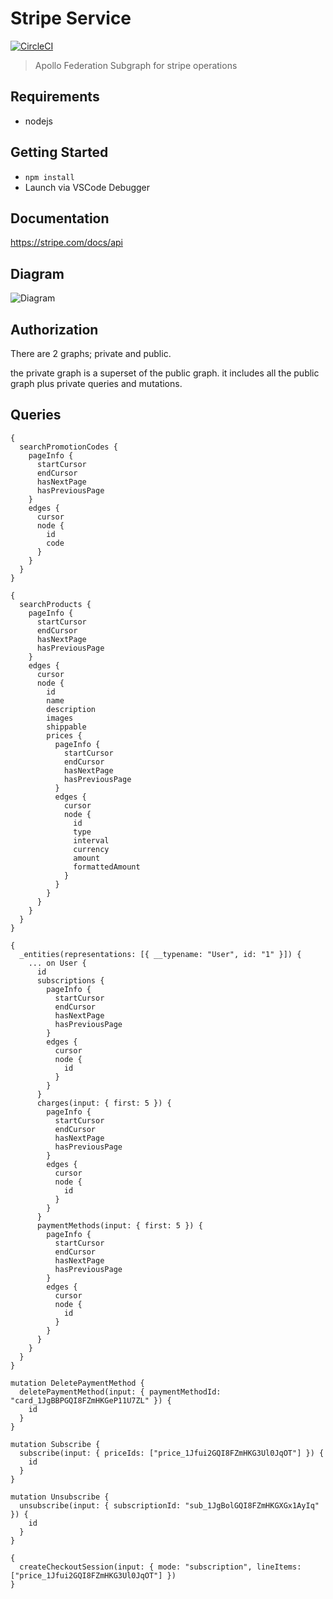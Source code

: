 # Stripe Service

[![CircleCI](https://circleci.com/gh/from-the-forest/stripe-service/tree/main.svg?style=svg)](https://circleci.com/gh/from-the-forest/stripe-service/tree/main)

> Apollo Federation Subgraph for stripe operations

## Requirements

- nodejs

## Getting Started

- `npm install`
- Launch via VSCode Debugger

## Documentation

https://stripe.com/docs/api

## Diagram

![Diagram](https://lucid.app/publicSegments/view/75605355-754d-452a-8a63-a32af8bff5f9/image.png)

## Authorization

There are 2 graphs; private and public.

the private graph is a superset of the public graph. it includes all the public graph plus private queries and mutations.

## Queries

```gql
{
  searchPromotionCodes {
    pageInfo {
      startCursor
      endCursor
      hasNextPage
      hasPreviousPage
    }
    edges {
      cursor
      node {
        id
        code
      }
    }
  }
}
```


```gql
{
  searchProducts {
    pageInfo {
      startCursor
      endCursor
      hasNextPage
      hasPreviousPage
    }
    edges {
      cursor
      node {
        id
        name 
        description
        images
        shippable
        prices {
          pageInfo {
            startCursor
            endCursor
            hasNextPage
            hasPreviousPage
          }
          edges {
            cursor
            node {
              id
              type
              interval
              currency
              amount
              formattedAmount
            }
          }
        }
      }
    }
  }
}
```


```gql
{
  _entities(representations: [{ __typename: "User", id: "1" }]) {
    ... on User {
      id
      subscriptions {
        pageInfo {
          startCursor
          endCursor
          hasNextPage
          hasPreviousPage
        }
        edges {
          cursor
          node {
            id
          }
        }
      }
      charges(input: { first: 5 }) {
        pageInfo {
          startCursor
          endCursor
          hasNextPage
          hasPreviousPage
        }
        edges {
          cursor
          node {
            id
          }
        }
      }
      paymentMethods(input: { first: 5 }) {
        pageInfo {
          startCursor
          endCursor
          hasNextPage
          hasPreviousPage
        }
        edges {
          cursor
          node {
            id
          }
        }
      }
    }
  }
}
```

```gql
mutation DeletePaymentMethod {
  deletePaymentMethod(input: { paymentMethodId: "card_1JgBBPGQI8FZmHKGeP11U7ZL" }) {
    id
  }
}
```

```gql
mutation Subscribe {
  subscribe(input: { priceIds: ["price_1Jfui2GQI8FZmHKG3Ul0JqOT"] }) {
    id
  }
}
```

```gql
mutation Unsubscribe {
  unsubscribe(input: { subscriptionId: "sub_1JgBolGQI8FZmHKGXGx1AyIq" }) {
    id
  }
}
```

```gql
{
  createCheckoutSession(input: { mode: "subscription", lineItems: ["price_1Jfui2GQI8FZmHKG3Ul0JqOT"] })
}
```